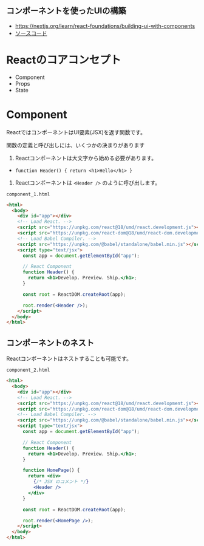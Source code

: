 コンポーネントを使ったUIの構築
---

- https://nextjs.org/learn/react-foundations/building-ui-with-components
- [ソースコード](../../react_tutorial/5_building_ui_with_components/)




# Reactのコアコンセプト

- Component
- Props
- State



# Component

ReactではコンポーネントはUI要素(JSX)を返す関数です。

関数の定義と呼び出しには、いくつかの決まりがあります

1. Reactコンポーネントは大文字から始める必要があります。
  - `function Header() { return <h1>Hello</h1> }`
1. Reactコンポーネントは `<Header />` のように呼び出します。

`component_1.html`
```html
<html>
  <body>
    <div id="app"></div>
    <!-- Load React. -->
    <script src="https://unpkg.com/react@18/umd/react.development.js"></script>
    <script src="https://unpkg.com/react-dom@18/umd/react-dom.development.js"></script>
    <!-- Load Babel Compiler. -->
    <script src="https://unpkg.com/@babel/standalone/babel.min.js"></script>
    <script type="text/jsx">
      const app = document.getElementById("app");

      // React Component
      function Header() {
        return <h1>Develop. Preview. Ship.</h1>;
      }

      const root = ReactDOM.createRoot(app);

      root.render(<Header />);
    </script>
  </body>
</html>
```


## コンポーネントのネスト

Reactコンポーネントはネストすることも可能です。

`component_2.html`
```html
<html>
  <body>
    <div id="app"></div>
    <!-- Load React. -->
    <script src="https://unpkg.com/react@18/umd/react.development.js"></script>
    <script src="https://unpkg.com/react-dom@18/umd/react-dom.development.js"></script>
    <!-- Load Babel Compiler. -->
    <script src="https://unpkg.com/@babel/standalone/babel.min.js"></script>
    <script type="text/jsx">
      const app = document.getElementById("app");

      // React Component
      function Header() {
        return <h1>Develop. Preview. Ship.</h1>;
      }

      function HomePage() {
        return <div>
          {/* JSX のコメント */}
          <Header />
        </div>
      }

      const root = ReactDOM.createRoot(app);

      root.render(<HomePage />);
    </script>
  </body>
</html>
```